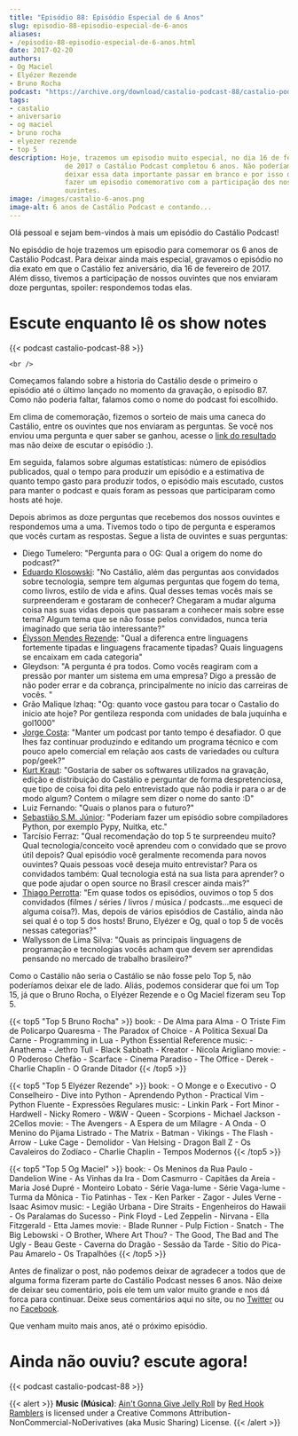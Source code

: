 ```yaml
---
title: "Episódio 88: Episódio Especial de 6 Anos"
slug: episodio-88-episodio-especial-de-6-anos
aliases:
- /episodio-88-episodio-especial-de-6-anos.html
date: 2017-02-20
authors:
- Og Maciel
- Elyézer Rezende
- Bruno Rocha
podcast: "https://archive.org/download/castalio-podcast-88/castalio-podcast-88.mp3"
tags:
- castalio
- aniversario
- og maciel
- bruno rocha
- elyezer rezende
- top 5
description: Hoje, trazemos um episodio muito especial, no dia 16 de fevereiro
              de 2017 o Castálio Podcast completou 6 anos. Não poderíamos
              deixar essa data importante passar em branco e por isso decidimos
              fazer um episodio comemorativo com a participação dos nossos
              ouvintes.
image: /images/castalio-6-anos.png
image-alt: 6 anos de Castálio Podcast e contando...
---
```


Olá pessoal e sejam bem-vindos à mais um episódio do Castálio Podcast!

No episódio de hoje trazemos um episodio para comemorar os 6 anos de Castálio
Podcast. Para deixar ainda mais especial, gravamos o episódio no dia exato em
que o Castálio fez aniversário, dia 16 de fevereiro de
2017. Além disso, tivemos a participação de nossos ouvintes que nos enviaram
      doze perguntas, spoiler: respondemos todas elas.

# Escute enquanto lê os show notes

{{< podcast castalio-podcast-88 >}}

```{=html}
<br />
```
Começamos falando sobre a historia do Castálio desde o primeiro o episódio até
o último lançado no momento da gravação, o episodio 87. Como não poderia
faltar, falamos como o nome do podcast foi escolhido.

Em clima de comemoração, fizemos o sorteio de mais uma caneca do Castálio,
entre os ouvintes que nos enviaram as perguntas. Se você nos enviou uma
pergunta e quer saber se ganhou, acesse o [link do
resultado](http://sorteador.com.br/embaralhador/resultado/416) mas não deixe de
escutar o episódio :).

Em seguida, falamos sobre algumas estatísticas: número de episódios publicados,
qual o tempo para produzir um episódio e a estimativa de quanto tempo gasto
para produzir todos, o episódio mais escutado, custos para manter o podcast e
quais foram as pessoas que participaram como hosts até hoje.

Depois abrimos as doze perguntas que recebemos dos nossos ouvintes e
respondemos uma a uma. Tivemos todo o tipo de pergunta e esperamos que vocês
curtam as respostas. Segue a lista de ouvintes e suas perguntas:

- Diego Tumelero: \"Pergunta para o OG: Qual a origem do nome do
    podcast?\"
- [Eduardo Klosowski](https://eduardoklosowski.wordpress.com/): \"No
    Castálio, além das perguntas aos convidados sobre tecnologia, sempre tem
    algumas perguntas que fogem do tema, como livros, estilo de vida e afins.
    Qual desses temas vocês mais se surpreenderam e gostaram de conhecer?
    Chegaram a mudar alguma coisa nas suas vidas depois que passaram a conhecer
    mais sobre esse tema? Algum tema que se não fosse pelos convidados, nunca
    teria imaginado que seria tão interessante?\"
- [Élysson Mendes Rezende](https://twitter.com/elyssonmr): \"Qual a
    diferenca entre linguagens fortemente tipadas e linguagens fracamente
    tipadas? Quais linguagens se encaixam em cada categoria\"
- Gleydson: \"A pergunta é pra todos. Como vocês reagiram com a
    pressão por manter um sistema em uma empresa? Digo a pressão de não poder
    errar e da cobrança, principalmente no início das carreiras de vocês. \"
- Grão Malique Izhaq: \"Og: quanto voce gastou para tocar o Castalio
    do inicio ate hoje? Por gentileza responda com unidades de bala juquinha e
    gol1000\"
- [Jorge Costa](https://twitter.com/JFCostta): \"Manter um podcast por
    tanto tempo é desafiador. O que lhes faz continuar produzindo e editando um
    programa técnico e com pouco apelo comercial em relação aos casts de
    variedades ou cultura pop/geek?\"
- [Kurt Kraut](https://twitter.com/KurtKraut): \"Gostaria de saber os
    softwares utilizados na gravação, edição e distribuição do Castálio e
    perguntar de forma despretenciosa, que tipo de coisa foi dita pelo
    entrevistado que não podia ir para o ar de modo algum? Contem o milagre sem
    dizer o nome do santo :D\"
- Luiz Fernando: \"Quais o planos para o futuro?\"
- [Sebastião S.M. Júnior](https://www.facebook.com/tolentek):
    \"Poderiam fazer um episódio sobre compiladores Python, por exemplo Pypy,
    Nuitka, etc.\"
- Tarcísio Ferraz: \"Qual recomendação do top 5 te surpreendeu muito?
    Qual tecnologia/conceito você aprendeu com o convidado que se provo útil
    depois? Qual episódio você geralmente recomenda para novos ouvintes? Quais
    pessoas você deseja muito entrevistar? Para os convidados também: Qual
    tecnologia está na sua lista para aprender? o que pode ajudar o open source
    no Brasil crescer ainda mais?\"
- [Thiago Perrotta](https://twitter.com/thiagowfx): \"Em quase todos
    os episódios, ouvimos o top 5 dos convidados (filmes / séries / livros /
    música / podcasts\...me esqueci de alguma coisa?). Mas, depois de vários
    episódios de Castálio, ainda não sei qual é o top 5 dos hosts! Bruno,
    Elyézer e Og, qual o top 5 de vocês nessas categorias?\"
- Wallysson de Lima Silva: \"Quais as principais linguagens de
    programação e tecnologias vocês acham que devem ser aprendidas pensando no
    mercado de trabalho brasileiro?\"

Como o Castálio não seria o Castálio se não fosse pelo Top 5, não poderíamos
deixar ele de lado. Aliás, podemos considerar que foi um Top 15, já que o Bruno
Rocha, o Elyézer Rezende e o Og Maciel fizeram seu Top 5.

{{< top5 "Top 5 Bruno Rocha" >}}
book:
    - De Alma para Alma
    - O Triste Fim de Policarpo Quaresma
    - The Paradox of Choice
    - A Politica Sexual Da Carne
    - Programming in Lua
    - Python Essential Reference
music:
    - Anathema
    - Jethro Tull
    - Black Sabbath
    - Kreator
    - Nicola Arigliano
movie:
    - O Poderoso Chefão
    - Scarface
    - Cinema Paradiso
    - The Office
    - Derek
    - Charlie Chaplin - O Grande Ditador
{{< /top5 >}}

{{< top5 "Top 5 Elyézer Rezende" >}}
book:
    - O Monge e o Executivo
    - O Conselheiro
    - Dive into Python
    - Aprendendo Python
    - Practical Vim
    - Python Fluente
    - Expressões Regulares
music:
    - Linkin Park
    - Fort Minor
    - Hardwell
    - Nicky Romero
    - W&W
    - Queen
    - Scorpions
    - Michael Jackson
    - 2Cellos
movie:
    - The Avengers
    - A Espera de um Milagre
    - A Onda
    - O Menino do Pijama Listrado
    - The Matrix
    - Batman
    - Vikings
    - The Flash
    - Arrow
    - Luke Cage
    - Demolidor
    - Van Helsing
    - Dragon Ball Z
    - Os Cavaleiros do Zodíaco
    - Charlie Chaplin - Tempos Modernos
{{< /top5 >}}

{{< top5 "Top 5 Og Maciel" >}}
book:
    - Os Meninos da Rua Paulo
    - Dandelion Wine
    - As Vinhas da Ira
    - Dom Casmurro
    - Capitães da Areia
    - Maria José Dupré
    - Monteiro Lobato
    - Série Vaga-lume
    - Série Vaga-lume
    - Turma da Mônica
    - Tio Patinhas
    - Tex
    - Ken Parker
    - Zagor
    - Jules Verne
    - Isaac Asimov
music:
    - Legião Urbana
    - Dire Straits
    - Engenheiros do Hawaii
    - Os Paralamas do Sucesso
    - Pink Floyd
    - Led Zeppelin
    - Nirvana
    - Ella Fitzgerald
    - Etta James
movie:
    - Blade Runner
    - Pulp Fiction
    - Snatch
    - The Big Lebowski
    - O Brother, Where Art Thou?
    - The Good, The Bad and The Ugly
    - Beau Geste
    - Caverna do Dragão
    - Sessão da Tarde
    - Sítio do Pica-Pau Amarelo
    - Os Trapalhões
{{< /top5 >}}

Antes de finalizar o post, não podemos deixar de agradecer a todos que
de alguma forma fizeram parte do Castálio Podcast nesses 6 anos. Não
deixe de deixar seu comentário, pois ele tem um valor muito grande e nos
dá forca para continuar. Deixe seus comentários aqui no site, ou no
[Twitter](https://twitter.com/castaliopod) ou no
[Facebook](https://www.facebook.com/castaliopod).

Que venham muito mais anos, até o próximo episódio.

# Ainda não ouviu? escute agora!

{{< podcast castalio-podcast-88 >}}

{{< alert >}}
**Music (Música)**: [Ain\'t Gonna Give Jelly
Roll](http://freemusicarchive.org/music/Red_Hook_Ramblers/Live__WFMU_on_Antique_Phonograph_Music_Program_with_MAC_Feb_8_2011/Red_Hook_Ramblers_-_12_-_Aint_Gonna_Give_Jelly_Roll)
by [Red Hook Ramblers](http://www.redhookramblers.com/) is licensed
under a Creative Commons Attribution-NonCommercial-NoDerivatives (aka
Music Sharing) License.
{{< /alert >}}
